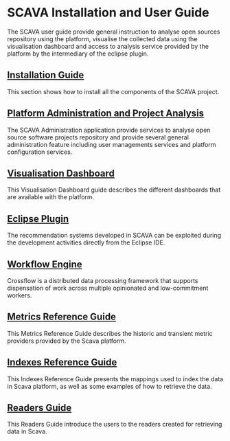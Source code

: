 # SCAVA Installation and User Guide
The SCAVA user guide provide general instruction to analyse open sources repository using the platform, visualise the collected data using the visualisation dashboard and access to analysis service provided by the platform by the intermediary of the eclipse plugin.

## [Installation Guide](installation-guide/index.md)
This section shows how to install all the components of the SCAVA project.

## [Platform Administration and Project Analysis](administration/index.md)
The SCAVA Administration application provide services to analyse  open source software projects repository and provide several general administration feature including user managements services and platform configuration services.

## [Visualisation Dashboard](dashboard/index.md)
This Visualisation Dashboard guide describes the different dashboards that are available with the platform.

## [Eclipse Plugin](plugin/index.md)
The recommendation systems developed in SCAVA can be exploited during the development activities directly from the Eclipse IDE.

## [Workflow Engine](workflow/index.md)
Crossflow is a distributed data processing framework that supports dispensation of work across multiple opinionated and low-commitment workers.

## [Metrics Reference Guide](metrics/index.md)
This Metrics Reference Guide describes the historic and transient metric providers provided by the Scava platform.

## [Indexes Reference Guide](indexes/index.md)
This Indexes Reference Guide presents the mappings used to index the data in Scava platform, as well as some examples of how to retrieve the data.

## [Readers Guide](readers/index.md)
This Readers Guide introduce the users to the readers created for retrieving data in Scava. 